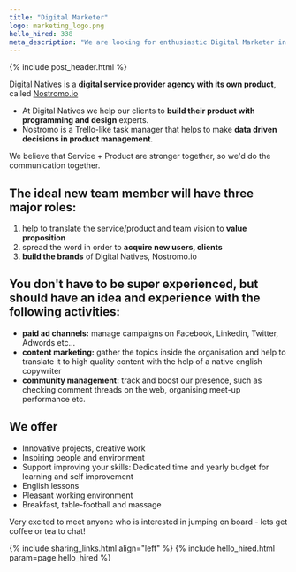 ```yaml
---
title: "Digital Marketer"
logo: marketing_logo.png
hello_hired: 338
meta_description: "We are looking for enthusiastic Digital Marketer in Hungary. Experienced senior and talented junior professionals are also welcome."
---
```


{% include post_header.html %}

<div class="text-left">
  <p>
    Digital Natives is a <b>digital service provider agency with its own product</b>,<br/> called <a href="http://nostromo.io" target="_blank">Nostromo.io</a>
  </p>

  <ul>
    <li>At Digital Natives we help our clients to <b>build their product with<br/> programming and design</b> experts.</li>
    <li>Nostromo is a Trello-like task manager that helps to make <b>data driven decisions in product management</b>.</li>
  </ul>

  <p>We believe that Service + Product are stronger together, so we'd do the communication together.</p>

  <h2>The ideal new team member will have three major roles:</h2>
  <ol>
    <li>help to translate the service/product and team vision to <b>value proposition</b></li>
    <li>spread the word in order to <b>acquire new users, clients</b></li>
    <li><b>build the brands</b> of Digital Natives, Nostromo.io</li>
  </ol>
    
  <h2>You don't have to be super experienced, but should have an idea and experience with the following activities:</h2>
  <ul>
    <li><b>paid ad channels:</b> manage campaigns on Facebook, Linkedin, Twitter, Adwords etc...</li>
    <li><b>content marketing:</b> gather the topics inside the organisation and help to translate it to high quality content with the help of a native english copywriter</li>
    <li><b>community management:</b> track and boost our presence, such as checking comment threads on the web, organising meet-up performance etc.</li>
  </ul>

  <h2>We offer</h2>
  <ul>
    <li>Innovative projects, creative work</li>
    <li>Inspiring people and environment</li>
    <li>Support improving your skills: Dedicated time and yearly budget for learning and self improvement</li>
    <li>English lessons</li>
    <li>Pleasant working environment</li>
    <li>Breakfast, table-football and massage</li>
  </ul>

  <p>Very excited to meet anyone who is interested in jumping on board - lets get coffee or tea to chat!</p>
</div>

{% include sharing_links.html align="left" %}
{% include hello_hired.html param=page.hello_hired %}
